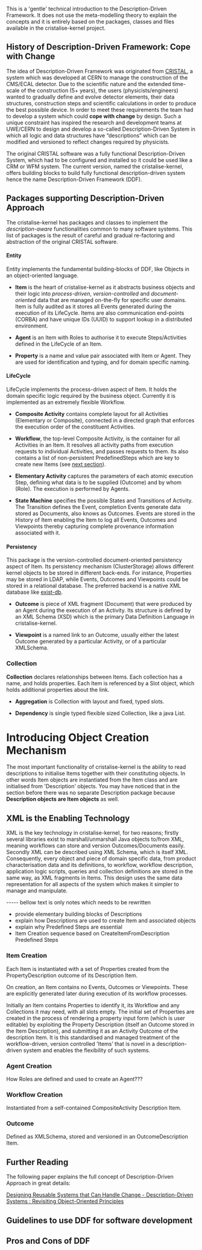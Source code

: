 This is a 'gentle' technical introduction to the Description-Driven Framework. It does not use the meta-modelling theory to explain the concepts and it is entirely based on the packages, classes and files available in the cristalise-kernel project.

History of Description-Driven Framework: Cope with Change
---------------------------------------------------------
The idea of Description-Driven Framework was originated from [CRISTAL](http://proj-cristal.web.cern.ch/proj-cristal/), a system which was developed at CERN to manage the construction of the CMS/ECAL detector. Due to the scientific nature and the extended time-scale of the construction (5+ years), the users (physicists/engineers) wanted to gradually define and evolve detector elements, their data structures, construction steps and scientific calculations in order to produce the best possible device. In order to meet these requirements the team had to develop a system which could **cope with change** by design. Such a unique constraint has inspired the research and development teams at UWE/CERN to design and develop a so-called Description-Driven System in which all logic and data structures have “descriptions” which can be modified and versioned to reflect changes required by physicists.

The original CRISTAL software was a fully functional Description-Driven System, which had to be configured and installed so it could be used like a CRM or WFM system. The current version, named the cristalise-kernel, offers building blocks to build fully functional description-driven system hence the name Description-Driven Framework (DDF).


Packages supporting Description-Driven Approach
-----------------------------------------------
The cristalise-kernel has packages and classes to implement the _description-aware_ functionalities common to many software systems. This list of packages is the result of careful and gradual re-factoring and abstraction of the original CRISTAL software. 

#### Entity
Entity implements the fundamental building-blocks of DDF, like Objects in an object-oriented language.

* **Item** is the heart of cristalise-kernel as it abstracts business objects and their logic into _process-driven_, _version-controlled_ and _document-oriented_ data that are managed on-the-fly for specific user domains. Item is fully audited as it stores all Events generated during the execution of its LifeCycle. Items are also communication end-points (CORBA) and have unique IDs (UUID) to support lookup in a distributed environment.

* **Agent** is an Item with Roles to authorise it to execute Steps/Activities defined in the LifeCycle of an Item.

* **Property** is a name and value pair associated with Item or Agent. They are used for identification and typing, and for domain specific naming.


#### LifeCycle 
LifeCycle implements the process-driven aspect of Item. It holds the domain specific logic required by the business object. Currently it is implemented as an extremely flexible Workflow.

* **Composite Activity** contains complete layout for all Activities (Elementary or Composite), connected in a directed graph that enforces the execution order of the constituent Activities. 

* **Workflow**, the top-level Composite Activity, is the container for all Activities in an Item. It resolves all activity paths from execution requests to individual Activities, and passes requests to them. Its also contains a list of non-persistent PredefinedSteps which are key to create new Items (see [next section](#introducing-object-creation-mechanism)).

* **Elementary Activity** captures the parameters of each atomic execution Step, defining what data is to be supplied (Outcome) and by whom (Role). The execution is performed by Agents.

* **State Machine** specifies the possible States and Transitions of Activity. The Transition defines the Event, completion Events generate data stored as Documents, also knows as Outcomes. Events are stored in the History of Item enabling the Item to log all Events, Outcomes and Viewpoints thereby capturing complete provenance information associated with it. 

#### Persistency
This package is the version-controlled document-oriented persistency aspect of Item. Its persistency mechanism (ClusterStorage) allows different kernel objects to be stored in different back-ends. For instance, Properties may be stored in LDAP, while Events, Outcomes and Viewpoints could be stored in a relational database. The preferred backend is a native XML database like [exist-db](http://exist-db.org).

* **Outcome** is piece of XML fragment (Document) that were produced by an Agent during the execution of an Activity. Its structure is defined by an XML Schema (XSD) which is the primary Data Definition Language in cristalise-kernel.

* **Viewpoint** is a named link to an Outcome, usually either the latest Outcome generated by a particular Activity, or of a particular XMLSchema.

### Collection
**Collection** declares relationships between Items. Each collection has a name, and holds properties. Each Item is referenced by a Slot object, which holds additional properties about the link. 

* **Aggregation** is Collection with layout and fixed, typed slots.

* **Dependency** is single typed flexible sized Collection, like a java List.

Introducing Object Creation Mechanism
=====================================
The most important functionality of cristalise-kernel is the ability to read descriptions to initialise Items together with their constituting objects. In other words Item objects are instantiated from the Item class and are initialised from 'Description' objects. You may have noticed that in the section before there was no separate Description package because **Description objects are Item objects** as well.

XML is the Enabling Technology
------------------------------
XML is the key technology in cristalise-kernel, for two reasons; firstly several libraries exist to marshall/unmarshall Java objects to/from XML, meaning workflows can store and version Outcomes/Documents easily. Secondly XML can be described using XML Schema, which is itself XML. Consequently, every object and piece of domain specific data, from product characterisation data and its definitions, to workflow, workflow description, application logic scripts, queries and collection definitions are stored in the same way, as XML fragments in Items. This design uses the same data representation for all aspects of the system which makes it simpler to manage and manipulate.

----- bellow text is only notes which needs to be rewritten
 
- provide elementary building blocks of Descriptions
- explain how Descriptions are used to create Item and associated objects
- explain why Predefined Steps are essential
- Item Creation sequence based on CreateItemFromDescription Predefined Steps

### Item Creation
Each Item is instantiated with a set of Properties created from the PropertyDescription outcome of its Description Item.

On creation, an Item contains no Events, Outcomes or Viewpoints. These are explicitly generated later during execution of its workflow processes. 

Initially an Item contains Properties to identify it, its Workflow and any Collections it may need, with all slots empty. The initial set of Properties are created in the process of rendering a property input form (which is user editable) by exploiting the Property Description (itself an Outcome stored in the Item Description), and submitting it as an Activity Outcome of the description Item. It is this standardised and managed treatment of the workflow-driven, version controlled 'Items’ that is novel in a description-driven system and enables the flexibility of such systems.

### Agent Creation
How Roles are defined and used to create an Agent???

### Workflow Creation
Instantiated from a self-contained CompositeActivity Description Item.

### Outcome
Defined as XMLSchema, stored and versioned in an OutcomeDescription Item.




Further Reading
---------------
The following paper explains the full concept of Description-Driven Approach in great details:

[Designing Reusable Systems that Can Handle Change - Description-Driven Systems : Revisiting Object-Oriented Principles](http://eprints.uwe.ac.uk/22532/1/ENASE%20final%20copy%2020140204.pdf)


Guidelines to use DDF for software development
----------------------------------------------


Pros and Cons of DDF
--------------------

